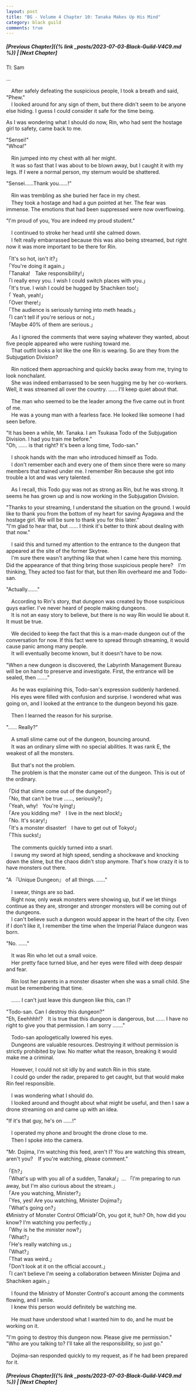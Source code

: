 ```yaml
---
layout: post
title: "BG - Volume 4 Chapter 10: Tanaka Makes Up His Mind"
category: black guild
comments: true
---
```


##### [Previous Chapter]({% link _posts/2023-07-03-Black-Guild-V4C9.md %}) \| [Next Chapter]




Tl: Sam

…


　After safely defeating the suspicious people, I took a breath and said, "Phew."    
　I looked around for any sign of them, but there didn't seem to be anyone else hiding. I guess I could consider it safe for the time being.	 

As I was wondering what I should do now, Rin, who had sent the hostage girl to safety, came back to me.

<!--more-->
"Sensei!"\
"Whoa!"

　Rin jumped into my chest with all her might.       
　It was so fast that I was about to be blown away, but I caught it with my legs. If I were a normal person, my sternum would be shattered.

"Sensei......Thank you......!"	 

　Rin was trembling as she buried her face in my chest.\
　They took a hostage and had a gun pointed at her. The fear was immense. The emotions that had been suppressed were now overflowing.

"I'm proud of you, You are indeed my proud student."

　I continued to stroke her head until she calmed down.\
　I felt really embarrassed because this was also being streamed, but right now it was more important to be there for Rin.

「It's so hot, isn't it?」\
「You're doing it again.」\
「Tanaka!　Take responsibility!」\
「I really envy you. I wish I could switch places with you.」\
「It's true. I wish I could be hugged by Shachiken too!」\
「 Yeah, yeah!」\
「Over there!」\
「The audience is seriously turning into meth heads.」\
「I can't tell if you're serious or not.」\
「Maybe 40% of them are serious.」

　As I ignored the comments that were saying whatever they wanted, about five people appeared who were rushing toward me.\
　That outfit looks a lot like the one Rin is wearing. So are they from the Subjugation Division?

　Rin noticed them approaching and quickly backs away from me, trying to look nonchalant.\
　She was indeed embarrassed to be seen hugging me by her co-workers. Well, it was streamed all over the country. ...... I'll keep quiet about that.

　The man who seemed to be the leader among the five came out in front of me.\
　He was a young man with a fearless face. He looked like someone I had seen before.

"It has been a while, Mr. Tanaka. I am Tsukasa Todo of the Subjugation Division. I had you train me before."\
"Oh, ...... is that right? It's been a long time, Todo-san."

　I shook hands with the man who introduced himself as Todo.\
　I don't remember each and every one of them since there were so many members that trained under me. I remember Rin because she got into trouble a lot and was very talented.

　As I recall, this Todo guy was not as strong as Rin, but he was strong. It seems he has grown up and is now working in the Subjugation Division.

"Thanks to your streaming, I understand the situation on the ground. I would like to thank you from the bottom of my heart for saving Ayagawa and the hostage girl. We will be sure to thank you for this later."\
"I'm glad to hear that, but ...... I think it's better to think about dealing with that  now."

　I said this and turned my attention to the entrance to the dungeon that appeared at the site of the former Skytree.\
　I'm sure there wasn't anything like that when I came here this morning. Did the appearance of that thing bring those suspicious people here?　I'm thinking, They acted too fast for that, but then Rin overheard me and Todo-san.

"Actually......." 	 

　According to Rin's story, that dungeon was created by those suspicious guys earlier. I've never heard of people making dungeons.\
　It is not an easy story to believe, but there is no way Rin would lie about it. It must be true.

　We decided to keep the fact that this is a man-made dungeon out of the conversation for now. If this fact were to spread through streaming, it would cause panic among many people.\
　It will eventually become known, but it doesn't have to be now.

"When a new dungeon is discovered, the Labyrinth Management Bureau will be on hand to preserve and investigate. First, the entrance will be sealed, then ......."

　As he was explaining this, Todo-san's expression suddenly hardened.\
　His eyes were filled with confusion and surprise. I wondered what was going on, and I looked at the entrance to the dungeon beyond his gaze. 	 

　Then I learned the reason for his surprise. 	

"...... Really?" 	 

　A small slime came out of the dungeon, bouncing around.\
　It was an ordinary slime with no special abilities. It was rank E, the weakest of all the monsters.

　But that's not the problem.\
　The problem is that the monster came out of the dungeon. This is out of the ordinary.	 

「Did that slime come out of the dungeon?」\
「No, that can't be true ......, seriously?」\
「Yeah, why!　You're lying!」\
「Are you kidding me?　I live in the next block!」\
「No. It's scary!」\
「It's a monster disaster!　I have to get out of Tokyo!」\
「This sucks!」

　The comments quickly turned into a snarl.\
　I swung my sword at high speed, sending a shockwave and knocking down the slime, but the chaos didn't stop anymore. That's how crazy it is to have monsters out there.

"A 『Unique Dungeon』 of all things. ......"

　I swear, things are so bad.\
　Right now, only weak monsters were showing up, but if we let things continue as they are, stronger and stronger monsters will be coming out of the dungeons.\
　I can't believe such a dungeon would appear in the heart of the city. Even if I don't like it, I remember the time when the Imperial Palace dungeon was born.

"No. ......"	 

　It was Rin who let out a small voice.\
　Her pretty face turned blue, and her eyes were filled with deep despair and fear.	 

　Rin lost her parents in a monster disaster when she was a small child. She must be remembering that time.	 

　...... I can't just leave this dungeon like this, can I?

"Todo-san. Can I destroy this dungeon?"\
"Eh, Eeehhhh!?　It is true that this dungeon is dangerous, but ...... I have no right to give you that permission. I am sorry ......."

　Todo-san apologetically lowered his eyes.\
　Dungeons are valuable resources. Destroying it without permission is strictly prohibited by law. No matter what the reason, breaking it would make me a criminal.

　However, I could not sit idly by and watch Rin in this state.\
　I could go under the radar, prepared to get caught, but that would make Rin feel responsible.

　I was wondering what I should do.\
　I looked around and thought about what might be useful, and then I saw a drone streaming on and came up with an idea.	 

"If it's that guy, he's on ......!"    

　I operated my phone and brought the drone close to me.  
　Then I spoke into the camera.  	 

"Mr. Dojima, I'm watching this feed, aren't I? You are watching this stream, aren't you?　If you're watching, please comment."	 

「Eh?」   
「What's up with you all of a sudden, Tanaka!」...
「I'm preparing to run away, but I'm also curious about the stream.」   
「Are you watching, Minister?」   
「Yes, yes! Are you watching, Minister Dojima?」   
「What's going on?」   
《Ministry of Monster Control Official》「Oh, you got it, huh? Oh, how did you know? I'm watching you perfectly.」   
「Why is he the minister now?」   
「What?」   
「He's really watching us.」   
「What?」   
「That was weird.」   
「Don't look at it on the official account.」   
「I can't believe I'm seeing a collaboration between Minister Dojima and Shachiken again.」   

　I found the Ministry of Monster Control's account among the comments flowing, and I smile.   
　I knew this person would definitely be watching me.    

　He must have understood what I wanted him to do, and he must be working on it.	 

"I'm going to destroy this dungeon now. Please give me permission."    
"Who are you talking to? I'll take all the responsibility, so just go."	 

　Dojima-san responded quickly to my request, as if he had been prepared for it.	 






##### [Previous Chapter]({% link _posts/2023-07-03-Black-Guild-V4C9.md %}) \| [Next Chapter]